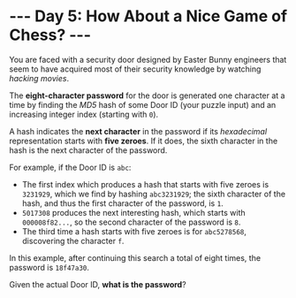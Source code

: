 # --- Day 5: How About a Nice Game of Chess? ---

You are faced with a security door designed by Easter Bunny engineers that seem
to have acquired most of their security knowledge by watching _hacking movies_.

The **eight-character password** for the door is generated one character at a
time by finding the _MD5_ hash of some Door ID (your puzzle input) and an
increasing integer index (starting with `0`).

A hash indicates the **next character** in the password if its _hexadecimal_
representation starts with **five zeroes**. If it does, the sixth character in
the hash is the next character of the password.

For example, if the Door ID is `abc`:

- The first index which produces a hash that starts with five zeroes is
  `3231929`, which we find by hashing `abc3231929`; the sixth character of the
  hash, and thus the first character of the password, is `1`.
- `5017308` produces the next interesting hash, which starts with
  `000008f82...`, so the second character of the password is `8`.
- The third time a hash starts with five zeroes is for `abc5278568`, discovering
  the character `f`.

In this example, after continuing this search a total of eight times, the
password is `18f47a30`.

Given the actual Door ID, **what is the password**?
